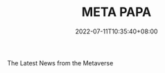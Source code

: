 ﻿---
weight: 
title: "META PAPA"
description: "The Latest News from the Metaverse"
date: 2022-07-11T10:35:40+08:00
lastmod: 2022-07-11T10:35:40+08:00
draft: false
authors: ["Cindy"]
featuredImage: "6.jpg"
link: "https://metapapa.io/"
tags: ["META PAPA","元宇宙资讯"]
categories: ["navigation"]
navigation: ["元宇宙资讯"]
lightgallery: true
toc: true
pinned: false
recommend: false
recommend1: false
---
The Latest News from the Metaverse
